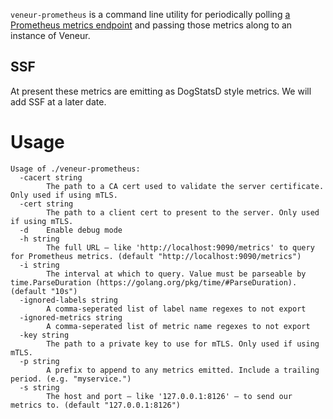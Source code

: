 `veneur-prometheus` is a command line utility for periodically polling
[a Prometheus metrics endpoint](https://prometheus.io/docs/instrumenting/exposition_formats/)
and passing those metrics along to an instance of Veneur.

## SSF

At present these metrics are emitting as DogStatsD style metrics. We will add SSF at a later date.

# Usage

```
Usage of ./veneur-prometheus:
  -cacert string
    	The path to a CA cert used to validate the server certificate. Only used if using mTLS.
  -cert string
    	The path to a client cert to present to the server. Only used if using mTLS.
  -d    Enable debug mode
  -h string
    	The full URL — like 'http://localhost:9090/metrics' to query for Prometheus metrics. (default "http://localhost:9090/metrics")
  -i string
    	The interval at which to query. Value must be parseable by time.ParseDuration (https://golang.org/pkg/time/#ParseDuration). (default "10s")
  -ignored-labels string
    	A comma-seperated list of label name regexes to not export
  -ignored-metrics string
    	A comma-seperated list of metric name regexes to not export
  -key string
    	The path to a private key to use for mTLS. Only used if using mTLS.
  -p string
    	A prefix to append to any metrics emitted. Include a trailing period. (e.g. "myservice.")
  -s string
    	The host and port — like '127.0.0.1:8126' — to send our metrics to. (default "127.0.0.1:8126")
```
